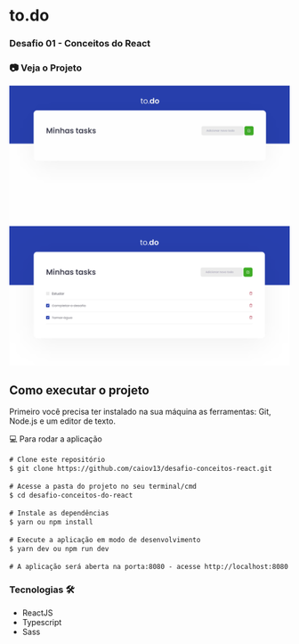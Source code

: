 # to.do
### Desafio 01 - Conceitos do React

### 📷 Veja o Projeto
<div align="center">

  ![gif do projeto](https://github.com/caiov13/desafio-conceitos-react/blob/main/github/todo.gif)
  ![imagem do projeto](https://github.com/caiov13/desafio-conceitos-react/blob/main/github/todo-img.PNG)
  
</div>

## Como executar o projeto
Primeiro você precisa ter instalado na sua máquina as ferramentas: Git, Node.js e um editor de texto.

💻 Para rodar a aplicação
```
# Clone este repositório
$ git clone https://github.com/caiov13/desafio-conceitos-react.git

# Acesse a pasta do projeto no seu terminal/cmd
$ cd desafio-conceitos-do-react

# Instale as dependências
$ yarn ou npm install

# Execute a aplicação em modo de desenvolvimento
$ yarn dev ou npm run dev

# A aplicação será aberta na porta:8080 - acesse http://localhost:8080

```

### Tecnologias 🛠
* ReactJS
* Typescript
* Sass
